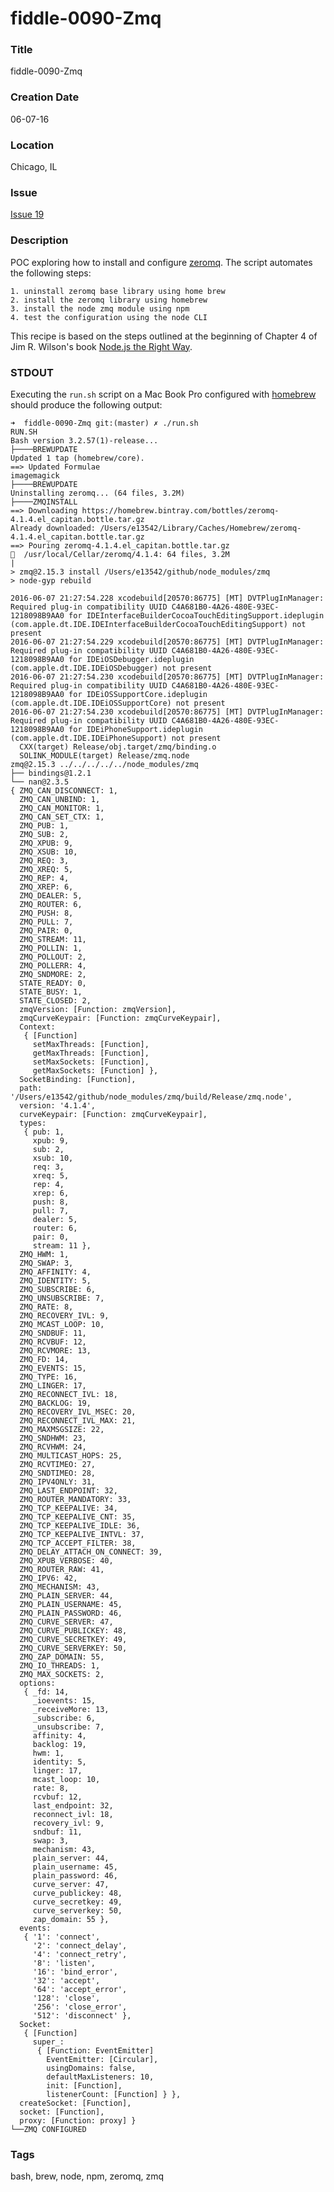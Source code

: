 fiddle-0090-Zmq
======

### Title

fiddle-0090-Zmq


### Creation Date

06-07-16


### Location

Chicago, IL


### Issue

[Issue 19](https://github.com/bradyhouse/house/issues/19)


### Description

POC exploring how to install and configure [zeromq](http://zeromq.org/).  The script automates the following steps:

    1. uninstall zeromq base library using home brew
    2. install the zeromq library using homebrew
    3. install the node zmq module using npm
    4. test the configuration using the node CLI

This recipe is based on the steps outlined at the beginning of Chapter 4 of Jim R. Wilson's book 
[Node.js the Right Way](https://pragprog.com/book/jwnode/node-js-the-right-way).


### STDOUT

Executing the `run.sh` script on a Mac Book Pro configured with [homebrew](https://github.com/Homebrew/brew) should 
produce the following output:


    ➜  fiddle-0090-Zmq git:(master) ✗ ./run.sh
    RUN.SH
    Bash version 3.2.57(1)-release...
    ├────BREWUPDATE
    Updated 1 tap (homebrew/core).
    ==> Updated Formulae
    imagemagick
    ├────BREWUPDATE
    Uninstalling zeromq... (64 files, 3.2M)
    ├────ZMQINSTALL
    ==> Downloading https://homebrew.bintray.com/bottles/zeromq-4.1.4.el_capitan.bottle.tar.gz
    Already downloaded: /Users/e13542/Library/Caches/Homebrew/zeromq-4.1.4.el_capitan.bottle.tar.gz
    ==> Pouring zeromq-4.1.4.el_capitan.bottle.tar.gz
    🍺  /usr/local/Cellar/zeromq/4.1.4: 64 files, 3.2M
    |
    > zmq@2.15.3 install /Users/e13542/github/node_modules/zmq
    > node-gyp rebuild
    
    2016-06-07 21:27:54.228 xcodebuild[20570:86775] [MT] DVTPlugInManager: Required plug-in compatibility UUID C4A681B0-4A26-480E-93EC-1218098B9AA0 for IDEInterfaceBuilderCocoaTouchEditingSupport.ideplugin (com.apple.dt.IDE.IDEInterfaceBuilderCocoaTouchEditingSupport) not present
    2016-06-07 21:27:54.229 xcodebuild[20570:86775] [MT] DVTPlugInManager: Required plug-in compatibility UUID C4A681B0-4A26-480E-93EC-1218098B9AA0 for IDEiOSDebugger.ideplugin (com.apple.dt.IDE.IDEiOSDebugger) not present
    2016-06-07 21:27:54.230 xcodebuild[20570:86775] [MT] DVTPlugInManager: Required plug-in compatibility UUID C4A681B0-4A26-480E-93EC-1218098B9AA0 for IDEiOSSupportCore.ideplugin (com.apple.dt.IDE.IDEiOSSupportCore) not present
    2016-06-07 21:27:54.230 xcodebuild[20570:86775] [MT] DVTPlugInManager: Required plug-in compatibility UUID C4A681B0-4A26-480E-93EC-1218098B9AA0 for IDEiPhoneSupport.ideplugin (com.apple.dt.IDE.IDEiPhoneSupport) not present
      CXX(target) Release/obj.target/zmq/binding.o
      SOLINK_MODULE(target) Release/zmq.node
    zmq@2.15.3 ../../../../../node_modules/zmq
    ├── bindings@1.2.1
    └── nan@2.3.5
    { ZMQ_CAN_DISCONNECT: 1,
      ZMQ_CAN_UNBIND: 1,
      ZMQ_CAN_MONITOR: 1,
      ZMQ_CAN_SET_CTX: 1,
      ZMQ_PUB: 1,
      ZMQ_SUB: 2,
      ZMQ_XPUB: 9,
      ZMQ_XSUB: 10,
      ZMQ_REQ: 3,
      ZMQ_XREQ: 5,
      ZMQ_REP: 4,
      ZMQ_XREP: 6,
      ZMQ_DEALER: 5,
      ZMQ_ROUTER: 6,
      ZMQ_PUSH: 8,
      ZMQ_PULL: 7,
      ZMQ_PAIR: 0,
      ZMQ_STREAM: 11,
      ZMQ_POLLIN: 1,
      ZMQ_POLLOUT: 2,
      ZMQ_POLLERR: 4,
      ZMQ_SNDMORE: 2,
      STATE_READY: 0,
      STATE_BUSY: 1,
      STATE_CLOSED: 2,
      zmqVersion: [Function: zmqVersion],
      zmqCurveKeypair: [Function: zmqCurveKeypair],
      Context:
       { [Function]
         setMaxThreads: [Function],
         getMaxThreads: [Function],
         setMaxSockets: [Function],
         getMaxSockets: [Function] },
      SocketBinding: [Function],
      path: '/Users/e13542/github/node_modules/zmq/build/Release/zmq.node',
      version: '4.1.4',
      curveKeypair: [Function: zmqCurveKeypair],
      types:
       { pub: 1,
         xpub: 9,
         sub: 2,
         xsub: 10,
         req: 3,
         xreq: 5,
         rep: 4,
         xrep: 6,
         push: 8,
         pull: 7,
         dealer: 5,
         router: 6,
         pair: 0,
         stream: 11 },
      ZMQ_HWM: 1,
      ZMQ_SWAP: 3,
      ZMQ_AFFINITY: 4,
      ZMQ_IDENTITY: 5,
      ZMQ_SUBSCRIBE: 6,
      ZMQ_UNSUBSCRIBE: 7,
      ZMQ_RATE: 8,
      ZMQ_RECOVERY_IVL: 9,
      ZMQ_MCAST_LOOP: 10,
      ZMQ_SNDBUF: 11,
      ZMQ_RCVBUF: 12,
      ZMQ_RCVMORE: 13,
      ZMQ_FD: 14,
      ZMQ_EVENTS: 15,
      ZMQ_TYPE: 16,
      ZMQ_LINGER: 17,
      ZMQ_RECONNECT_IVL: 18,
      ZMQ_BACKLOG: 19,
      ZMQ_RECOVERY_IVL_MSEC: 20,
      ZMQ_RECONNECT_IVL_MAX: 21,
      ZMQ_MAXMSGSIZE: 22,
      ZMQ_SNDHWM: 23,
      ZMQ_RCVHWM: 24,
      ZMQ_MULTICAST_HOPS: 25,
      ZMQ_RCVTIMEO: 27,
      ZMQ_SNDTIMEO: 28,
      ZMQ_IPV4ONLY: 31,
      ZMQ_LAST_ENDPOINT: 32,
      ZMQ_ROUTER_MANDATORY: 33,
      ZMQ_TCP_KEEPALIVE: 34,
      ZMQ_TCP_KEEPALIVE_CNT: 35,
      ZMQ_TCP_KEEPALIVE_IDLE: 36,
      ZMQ_TCP_KEEPALIVE_INTVL: 37,
      ZMQ_TCP_ACCEPT_FILTER: 38,
      ZMQ_DELAY_ATTACH_ON_CONNECT: 39,
      ZMQ_XPUB_VERBOSE: 40,
      ZMQ_ROUTER_RAW: 41,
      ZMQ_IPV6: 42,
      ZMQ_MECHANISM: 43,
      ZMQ_PLAIN_SERVER: 44,
      ZMQ_PLAIN_USERNAME: 45,
      ZMQ_PLAIN_PASSWORD: 46,
      ZMQ_CURVE_SERVER: 47,
      ZMQ_CURVE_PUBLICKEY: 48,
      ZMQ_CURVE_SECRETKEY: 49,
      ZMQ_CURVE_SERVERKEY: 50,
      ZMQ_ZAP_DOMAIN: 55,
      ZMQ_IO_THREADS: 1,
      ZMQ_MAX_SOCKETS: 2,
      options:
       { _fd: 14,
         _ioevents: 15,
         _receiveMore: 13,
         _subscribe: 6,
         _unsubscribe: 7,
         affinity: 4,
         backlog: 19,
         hwm: 1,
         identity: 5,
         linger: 17,
         mcast_loop: 10,
         rate: 8,
         rcvbuf: 12,
         last_endpoint: 32,
         reconnect_ivl: 18,
         recovery_ivl: 9,
         sndbuf: 11,
         swap: 3,
         mechanism: 43,
         plain_server: 44,
         plain_username: 45,
         plain_password: 46,
         curve_server: 47,
         curve_publickey: 48,
         curve_secretkey: 49,
         curve_serverkey: 50,
         zap_domain: 55 },
      events:
       { '1': 'connect',
         '2': 'connect_delay',
         '4': 'connect_retry',
         '8': 'listen',
         '16': 'bind_error',
         '32': 'accept',
         '64': 'accept_error',
         '128': 'close',
         '256': 'close_error',
         '512': 'disconnect' },
      Socket:
       { [Function]
         super_:
          { [Function: EventEmitter]
            EventEmitter: [Circular],
            usingDomains: false,
            defaultMaxListeners: 10,
            init: [Function],
            listenerCount: [Function] } },
      createSocket: [Function],
      socket: [Function],
      proxy: [Function: proxy] }
    └──ZMQ CONFIGURED


### Tags

bash, brew, node, npm, zeromq, zmq

